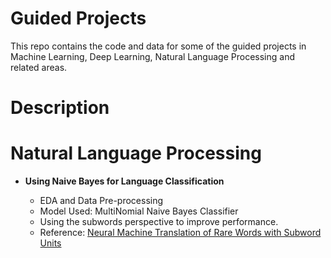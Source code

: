 # Guided Projects
 
This repo contains the code and data for some of the guided projects in Machine Learning, Deep Learning, Natural Language Processing and related areas.

# Description

# Natural Language Processing

- **Using Naive Bayes for Language Classification**

   - EDA and Data Pre-processing
   - Model Used: MultiNomial Naive Bayes Classifier
   - Using the subwords perspective to improve performance.
   - Reference: [Neural Machine Translation of Rare Words with Subword Units](https://arxiv.org/abs/1508.07909)
